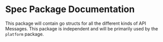 # Spec Package Documentation

This package will contain go structs for all the different kinds of 
API Messages. This package is independent and will be primarily used by the `platform` package.